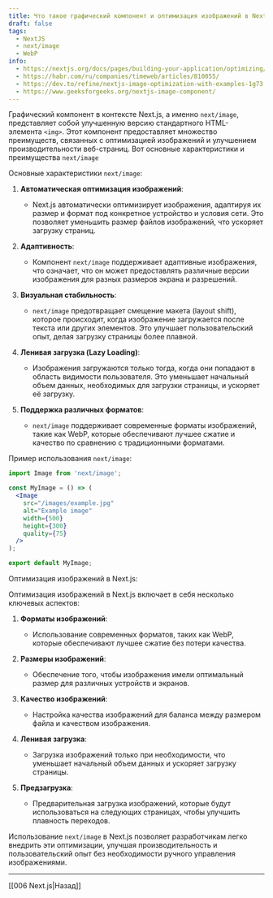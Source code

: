 ```yaml
---
title: Что такое графический компонент и оптимизация изображений в Next.js?
draft: false
tags:
  - NextJS
  - next/image
  - WebP
info:
  - https://nextjs.org/docs/pages/building-your-application/optimizing/images
  - https://habr.com/ru/companies/timeweb/articles/810055/
  - https://dev.to/refine/nextjs-image-optimization-with-examples-1g73
  - https://www.geeksforgeeks.org/nextjs-image-component/
---
```

Графический компонент в контексте Next.js, а именно `next/image`, представляет собой улучшенную версию стандартного HTML-элемента `<img>`. Этот компонент предоставляет множество преимуществ, связанных с оптимизацией изображений и улучшением производительности веб-страниц. Вот основные характеристики и преимущества `next/image`

Основные характеристики `next/image`:

1. **Автоматическая оптимизация изображений**:
    - Next.js автоматически оптимизирует изображения, адаптируя их размер и формат под конкретное устройство и условия сети. Это позволяет уменьшить размер файлов изображений, что ускоряет загрузку страниц.

2. **Адаптивность**:
    - Компонент `next/image` поддерживает адаптивные изображения, что означает, что он может предоставлять различные версии изображения для разных размеров экрана и разрешений.

3. **Визуальная стабильность**:
    - `next/image` предотвращает смещение макета (layout shift), которое происходит, когда изображение загружается после текста или других элементов. Это улучшает пользовательский опыт, делая загрузку страницы более плавной.

4. **Ленивая загрузка (Lazy Loading)**:
    - Изображения загружаются только тогда, когда они попадают в область видимости пользователя. Это уменьшает начальный объем данных, необходимых для загрузки страницы, и ускоряет её загрузку.

5. **Поддержка различных форматов**:
    - `next/image` поддерживает современные форматы изображений, такие как WebP, которые обеспечивают лучшее сжатие и качество по сравнению с традиционными форматами.

Пример использования `next/image`:

```jsx
import Image from 'next/image';

const MyImage = () => (
  <Image
    src="/images/example.jpg"
    alt="Example image"
    width={500}
    height={300}
    quality={75}
  />
);

export default MyImage;
```

Оптимизация изображений в Next.js:

Оптимизация изображений в Next.js включает в себя несколько ключевых аспектов:

1. **Форматы изображений**:
    - Использование современных форматов, таких как WebP, которые обеспечивают лучшее сжатие без потери качества.

2. **Размеры изображений**:
    - Обеспечение того, чтобы изображения имели оптимальный размер для различных устройств и экранов.

3. **Качество изображений**:
    - Настройка качества изображений для баланса между размером файла и качеством изображения.
   
1. **Ленивая загрузка**:
    - Загрузка изображений только при необходимости, что уменьшает начальный объем данных и ускоряет загрузку страницы.

5. **Предзагрузка**:
    - Предварительная загрузка изображений, которые будут использоваться на следующих страницах, чтобы улучшить плавность переходов.
        

Использование `next/image` в Next.js позволяет разработчикам легко внедрить эти оптимизации, улучшая производительность и пользовательский опыт без необходимости ручного управления изображениями.

___

[[006 Next.js|Назад]]